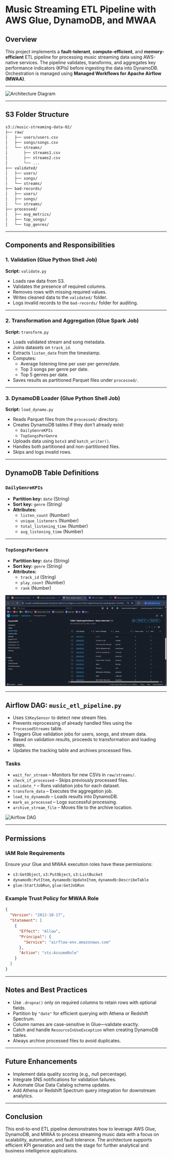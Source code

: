 
# Music Streaming ETL Pipeline with AWS Glue, DynamoDB, and MWAA

## Overview

This project implements a **fault-tolerant**, **compute-efficient**, and **memory-efficient** ETL pipeline for processing music streaming data using AWS-native services. The pipeline validates, transforms, and aggregates key performance indicators (KPIs) before ingesting the data into DynamoDB. Orchestration is managed using **Managed Workflows for Apache Airflow (MWAA)**.

---

![Architecture Diagram](diagram/Architecture-Diagram1.jpg)

---

## S3 Folder Structure

```
s3://music-streaming-data-02/
├── raw/
│   ├── users/users.csv
│   ├── songs/songs.csv
│   └── streams/
│       ├── streams1.csv
│       ├── streams2.csv
│       └── ...
├── validated/
│   ├── users/
│   ├── songs/
│   └── streams/
├── bad-records/
│   ├── users/
│   ├── songs/
│   └── streams/
├── processed/
│   ├── avg_metrics/
│   ├── top_songs/
│   └── top_genres/
```

---

## Components and Responsibilities

### 1. Validation (Glue Python Shell Job)

**Script:** `validate.py`

- Loads raw data from S3.
- Validates the presence of required columns.
- Removes rows with missing required values.
- Writes cleaned data to the `validated/` folder.
- Logs invalid records to the `bad-records/` folder for auditing.

---

### 2. Transformation and Aggregation (Glue Spark Job)

**Script:** `transform.py`

- Loads validated stream and song metadata.
- Joins datasets on `track_id`.
- Extracts `listen_date` from the timestamp.
- Computes:
  - Average listening time per user per genre/date.
  - Top 3 songs per genre per date.
  - Top 5 genres per date.
- Saves results as partitioned Parquet files under `processed/`.

---

### 3. DynamoDB Loader (Glue Python Shell Job)

**Script:** `load_dynamo.py`

- Reads Parquet files from the `processed/` directory.
- Creates DynamoDB tables if they don't already exist:
  - `DailyGenreKPIs`
  - `TopSongsPerGenre`
- Uploads data using `boto3` and `batch_writer()`.
- Handles both partitioned and non-partitioned files.
- Skips and logs invalid rows.

---

## DynamoDB Table Definitions

### `DailyGenreKPIs`

- **Partition key:** `date` (String)  
- **Sort key:** `genre` (String)  
- **Attributes:**
  - `listen_count` (Number)
  - `unique_listeners` (Number)
  - `total_listening_time` (Number)
  - `avg_listening_time` (Number)

---

### `TopSongsPerGenre`

- **Partition key:** `date` (String)  
- **Sort key:** `genre` (String)  
- **Attributes:**
  - `track_id` (String)
  - `play_count` (Number)
  - `rank` (Number)

![Top Songs Per Genre Table](Music-Streaming-ETL-Pipeline/screenshots/TopSongsPerGenre.png)

---

## Airflow DAG: `music_etl_pipeline.py`

- Uses `S3KeySensor` to detect new stream files.
- Prevents reprocessing of already handled files using the `ProcessedStreams` table.
- Triggers Glue validation jobs for users, songs, and stream data.
- Based on validation results, proceeds to transformation and loading steps.
- Updates the tracking table and archives processed files.

### Tasks

- `wait_for_stream` – Monitors for new CSVs in `raw/streams/`.
- `check_if_processed` – Skips previously processed files.
- `validate_*` – Runs validation jobs for each dataset.
- `transform_data` – Executes the aggregation job.
- `load_to_dynamodb` – Loads results into DynamoDB.
- `mark_as_processed` – Logs successful processing.
- `archive_stream_file` – Moves file to the archive location.

![Airflow DAG](screenshots/Dag-Music-ETL.png)

---

## Permissions

### IAM Role Requirements

Ensure your Glue and MWAA execution roles have these permissions:

- `s3:GetObject`, `s3:PutObject`, `s3:ListBucket`
- `dynamodb:PutItem`, `dynamodb:UpdateItem`, `dynamodb:DescribeTable`
- `glue:StartJobRun`, `glue:GetJobRun`

### Example Trust Policy for MWAA Role

```json
{
  "Version": "2012-10-17",
  "Statement": [
    {
      "Effect": "Allow",
      "Principal": {
        "Service": "airflow-env.amazonaws.com"
      },
      "Action": "sts:AssumeRole"
    }
  ]
}
```

---

## Notes and Best Practices

- Use `.dropna()` only on required columns to retain rows with optional fields.
- Partition by `"date"` for efficient querying with Athena or Redshift Spectrum.
- Column names are case-sensitive in Glue—validate exactly.
- Catch and handle `ResourceInUseException` when creating DynamoDB tables.
- Always archive processed files to avoid duplicates.

---

## Future Enhancements

- Implement data quality scoring (e.g., null percentage).
- Integrate SNS notifications for validation failures.
- Automate Glue Data Catalog schema updates.
- Add Athena or Redshift Spectrum query integration for downstream analytics.

---

## Conclusion

This end-to-end ETL pipeline demonstrates how to leverage AWS Glue, DynamoDB, and MWAA to process streaming music data with a focus on scalability, automation, and fault tolerance. The architecture supports efficient KPI generation and sets the stage for further analytical and business intelligence applications.
